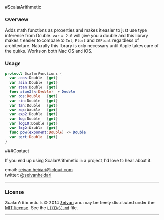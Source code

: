 #ScalarArithmetic

### Overview

Adds math functions as properties and makes it easier to just use type inference from Double.
``var = 2.0`` will give you a double
and this library makes it easier to compare to ```Int```, ```Float``` and ```CGFloat``` regardless of architecture.
Naturally this library is only necessary until Apple takes care of the quirks. Works on both Mac OS and iOS.


### Usage
```swift
protocol ScalarFunctions {
  var acos:Double  {get}
  var asin:Double  {get}
  var atan:Double  {get}
  func atan2(x:Double) -> Double
  var cos:Double   {get}
  var sin:Double   {get}
  var tan:Double   {get}
  var exp:Double   {get}
  var exp2:Double  {get}
  var log:Double   {get}
  var log10:Double {get}
  var log2:Double  {get}
  func pow(exponent:Double) -> Double
  var sqrt:Double  {get}
}

```


###Contact


If you end up using ScalarArithmetic in a project, I'd love to hear about it.

email: [seivan.heidari@icloud.com](mailto:seivan.heidari@icloud.com)  
twitter: [@seivanheidari](https://twitter.com/seivanheidari)

***

### License

ScalarArithmetic is © 2014 [Seivan](http://www.github.com/seivan) and may be freely
distributed under the [MIT license](http://opensource.org/licenses/MIT).
See the [`LICENSE.md`](https://github.com/seivan/ScalarArithmetic/blob/master/LICENSE.md) file.

*** 